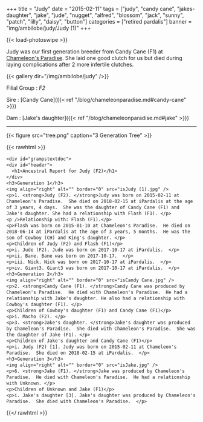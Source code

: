 +++
title = "Judy"
date = "2015-02-11"
tags = ["judy", "candy cane", "jakes-daughter", "jake", "jude", "nugget", "alfred", "blossom",
  "jack", "sunny", "patch", "lilly", "daisy", "button"]
categories = ["retired pardalis"]
banner = "img/ambilobe/judy/Judy (1)"
+++

{{< load-photoswipe >}}

Judy was our first generation breeder from Candy Cane (F1) at [Chameleon's Paradise](http://www.chameleonparadise.net/). She laid one good clutch for us but died during laying complications after 2 more infertile clutches.

{{< gallery dir="/img/ambilobe/judy" />}}

Filial Group
: *F2*

Sire
: [Candy Cane]({{< ref "/blog/chameleonparadise.md#candy-cane" >}})

Dam
: [Jake's daughter]({{< ref "/blog/chameleonparadise.md#jake" >}})

---

{{< figure src="tree.png" caption="3 Generation Tree" >}}

{{< rawhtml >}}

    <div id="grampstextdoc">
    <div id="header">
      <h1>Ancestral Report for Judy (F2)</h1>
    </div>
    <h3>Generation 1</h3>
    <img align="right" alt="" border="0" src="isJudy (1).jpg" />
    <p>1. <strong>Judy (F2). </strong>Judy was born on 2015-02-11 at Chameleon's Paradise.  She died on 2018-02-15 at iPardalis at the age of 3 years, 4 days.  She was the daughter of Candy Cane (F1) and Jake's daughter. She had a relationship with Flash (F1). </p>
    <p />Relationship with: Flash (F1).</p>
    <p>Flash was born on 2015-01-10 at Chameleon's Paradise.  He died on 2018-06-14 at iPardalis at the age of 3 years, 5 months.  He was the son of Cowboy (CH) and King's daughter. </p>
    <p>Children of Judy (F2) and Flash (F1)</p>
    <p>i. Jude (F2). Jude was born on 2017-10-17 at iPardalis.  </p>
    <p>ii. Bane. Bane was born on 2017-10-17.  </p>
    <p>iii. Nick. Nick was born on 2017-10-17 at iPardalis.  </p>
    <p>iv. Giant3. Giant3 was born on 2017-10-17 at iPardalis.  </p>
    <h3>Generation 2</h3>
    <img align="right" alt="" border="0" src="isCandy Cane.jpg" />
    <p>2. <strong>Candy Cane (F1). </strong>Candy Cane was produced by Chameleon's Paradise.  He died with Chameleon's Paradise.  He had a relationship with Jake's daughter. He also had a relationship with Cowboy's daughter (F1). </p>
    <p>Children of Cowboy's daughter (F1) and Candy Cane (F1)</p>
    <p>i. Macho (F2). </p>
    <p>3. <strong>Jake's daughter. </strong>Jake's daughter was produced by Chameleon's Paradise.  She died with Chameleon's Paradise.  She was the daughter of Jake (F1). </p>
    <p>Children of Jake's daughter and Candy Cane (F1)</p>
    <p>i. Judy (F2) [1]. Judy was born on 2015-02-11 at Chameleon's Paradise.  She died on 2018-02-15 at iPardalis.  </p>
    <h3>Generation 3</h3>
    <img align="right" alt="" border="0" src="isJake.jpg" />
    <p>6. <strong>Jake (F1). </strong>Jake was produced by Chameleon's Paradise.  He died with Chameleon's Paradise.  He had a relationship with Unknown. </p>
    <p>Children of Unknown and Jake (F1)</p>
    <p>i. Jake's daughter [3]. Jake's daughter was produced by Chameleon's Paradise.  She died with Chameleon's Paradise.  </p>
  </div>
  
{{</ rawhtml >}}
